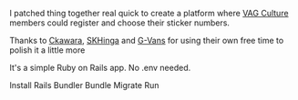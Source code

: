 I patched thing together real quick to create a platform where [VAG Culture](https://www.instagram.com/vagculture_ke/) members could register and choose their sticker numbers.

Thanks to [Ckawara](https://github.com/CKawara), [SKHinga](https://github.com/SKHinga) and [G-Vans](https://github.com/G-Vans) for using their own free time to polish it a little more

It's a simple Ruby on Rails app. No .env needed. 

Install Rails
Bundler
Bundle
Migrate
Run
